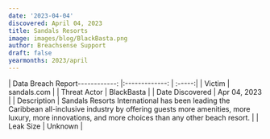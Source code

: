 ```yaml
---
date: '2023-04-04'
discovered: April 04, 2023
title: Sandals Resorts
image: images/blog/BlackBasta.png
author: Breachsense Support
draft: false
yearmonths: 2023/april
---
```


| Data Breach Report------------:     |:-------------:    | :-----:|
| Victim      | sandals.com      | 
| Threat Actor      | BlackBasta      | 
| Date Discovered      | Apr 04, 2023      | 
| Description      | Sandals Resorts International has been leading the Caribbean all-inclusive industry by offering guests more amenities, more luxury, more innovations, and more choices than any other beach resort.      | 
| Leak Size      | Unknown      | 


